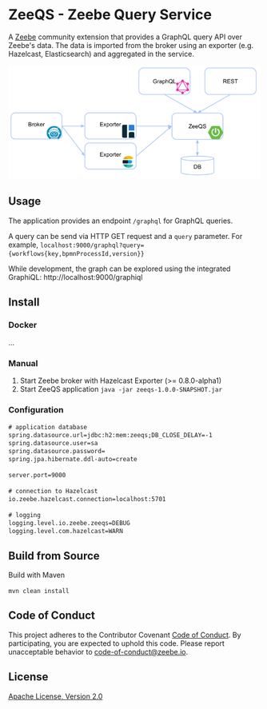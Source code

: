 ZeeQS - Zeebe Query Service
=========================

A [Zeebe](https://zeebe.io) community extension that provides a GraphQL query API over Zeebe's data. The data is imported from the broker using an exporter (e.g. Hazelcast, Elasticsearch) and aggregated in the service.

![architecture view](docs/ZeeQS.png)

## Usage

The application provides an endpoint `/graphql` for GraphQL queries.

A query can be send via HTTP GET request and a `query` parameter. For example, `localhost:9000/graphql?query={workflows{key,bpmnProcessId,version}}` 

While development, the graph can be explored using the integrated GraphiQL:
http://localhost:9000/graphiql

## Install

### Docker

...

### Manual

1. Start Zeebe broker with Hazelcast Exporter (>= 0.8.0-alpha1)
2. Start ZeeQS application
  `java -jar zeeqs-1.0.0-SNAPSHOT.jar`

### Configuration

```
# application database
spring.datasource.url=jdbc:h2:mem:zeeqs;DB_CLOSE_DELAY=-1
spring.datasource.user=sa
spring.datasource.password=
spring.jpa.hibernate.ddl-auto=create

server.port=9000

# connection to Hazelcast
io.zeebe.hazelcast.connection=localhost:5701

# logging
logging.level.io.zeebe.zeeqs=DEBUG
logging.level.com.hazelcast=WARN
```

## Build from Source

Build with Maven

`mvn clean install`

## Code of Conduct

This project adheres to the Contributor Covenant [Code of
Conduct](/CODE_OF_CONDUCT.md). By participating, you are expected to uphold
this code. Please report unacceptable behavior to code-of-conduct@zeebe.io.

## License

[Apache License, Version 2.0](/LICENSE) 

